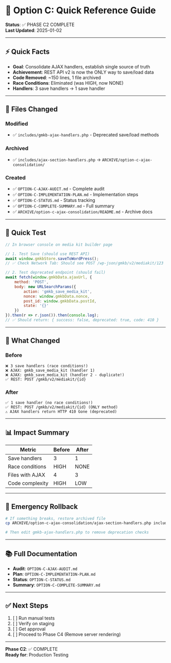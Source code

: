 # 🚀 Option C: Quick Reference Guide

**Status**: ✅ PHASE C2 COMPLETE  
**Last Updated**: 2025-01-02

---

## ⚡ Quick Facts

- **Goal**: Consolidate AJAX handlers, establish single source of truth
- **Achievement**: REST API v2 is now the ONLY way to save/load data
- **Code Removed**: ~150 lines, 1 file archived
- **Race Conditions**: Eliminated (was HIGH, now NONE)
- **Handlers**: 3 save handlers → 1 save handler

---

## 📁 Files Changed

### Modified
- ✅ `includes/gmkb-ajax-handlers.php` - Deprecated save/load methods

### Archived  
- ✅ `includes/ajax-section-handlers.php` → `ARCHIVE/option-c-ajax-consolidation/`

### Created
- ✅ `OPTION-C-AJAX-AUDIT.md` - Complete audit
- ✅ `OPTION-C-IMPLEMENTATION-PLAN.md` - Implementation steps
- ✅ `OPTION-C-STATUS.md` - Status tracking
- ✅ `OPTION-C-COMPLETE-SUMMARY.md` - Full summary
- ✅ `ARCHIVE/option-c-ajax-consolidation/README.md` - Archive docs

---

## 🧪 Quick Test

```javascript
// In browser console on media kit builder page

// 1. Test Save (should use REST API)
await window.gmkbStore.saveToWordPress();
// ✅ Check Network Tab: Should see POST /wp-json/gmkb/v2/mediakit/123

// 2. Test deprecated endpoint (should fail)
await fetch(window.gmkbData.ajaxUrl, {
    method: 'POST',
    body: new URLSearchParams({
        action: 'gmkb_save_media_kit',
        nonce: window.gmkbData.nonce,
        post_id: window.gmkbData.postId,
        state: '{}'
    })
}).then(r => r.json()).then(console.log);
// ✅ Should return: { success: false, deprecated: true, code: 410 }
```

---

## 🎯 What Changed

### Before
```
❌ 3 save handlers (race conditions!)
❌ AJAX: gmkb_save_media_kit (handler 1)
❌ AJAX: gmkb_save_media_kit (handler 2 - duplicate!)
✅ REST: POST /gmkb/v2/mediakit/{id}
```

### After
```
✅ 1 save handler (no race conditions!)
✅ REST: POST /gmkb/v2/mediakit/{id} (ONLY method)
⚠️ AJAX handlers return HTTP 410 Gone (deprecated)
```

---

## 📊 Impact Summary

| Metric | Before | After |
|--------|--------|-------|
| Save handlers | 3 | 1 |
| Race conditions | HIGH | NONE |
| Files with AJAX | 4 | 3 |
| Code complexity | HIGH | LOW |

---

## 🚨 Emergency Rollback

```bash
# If something breaks, restore archived file
cp ARCHIVE/option-c-ajax-consolidation/ajax-section-handlers.php includes/

# Then edit gmkb-ajax-handlers.php to remove deprecation checks
```

---

## 📚 Full Documentation

- **Audit**: `OPTION-C-AJAX-AUDIT.md`
- **Plan**: `OPTION-C-IMPLEMENTATION-PLAN.md`
- **Status**: `OPTION-C-STATUS.md`
- **Summary**: `OPTION-C-COMPLETE-SUMMARY.md`

---

## ✅ Next Steps

1. [ ] Run manual tests
2. [ ] Verify on staging
3. [ ] Get approval
4. [ ] Proceed to Phase C4 (Remove server rendering)

---

**Phase C2**: ✅ COMPLETE  
**Ready for**: Production Testing
